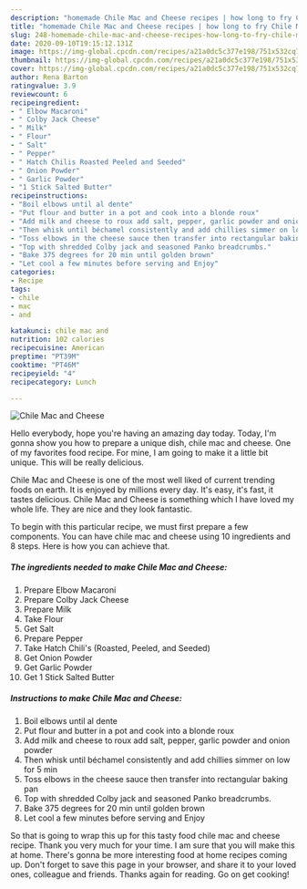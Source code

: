 ```yaml
---
description: "homemade Chile Mac and Cheese recipes | how long to fry Chile Mac and Cheese"
title: "homemade Chile Mac and Cheese recipes | how long to fry Chile Mac and Cheese"
slug: 248-homemade-chile-mac-and-cheese-recipes-how-long-to-fry-chile-mac-and-cheese
date: 2020-09-10T19:15:12.131Z
image: https://img-global.cpcdn.com/recipes/a21a0dc5c377e198/751x532cq70/chile-mac-and-cheese-recipe-main-photo.jpg
thumbnail: https://img-global.cpcdn.com/recipes/a21a0dc5c377e198/751x532cq70/chile-mac-and-cheese-recipe-main-photo.jpg
cover: https://img-global.cpcdn.com/recipes/a21a0dc5c377e198/751x532cq70/chile-mac-and-cheese-recipe-main-photo.jpg
author: Rena Barton
ratingvalue: 3.9
reviewcount: 6
recipeingredient:
- " Elbow Macaroni"
- " Colby Jack Cheese"
- " Milk"
- " Flour"
- " Salt"
- " Pepper"
- " Hatch Chilis Roasted Peeled and Seeded"
- " Onion Powder"
- " Garlic Powder"
- "1 Stick Salted Butter"
recipeinstructions:
- "Boil elbows until al dente"
- "Put flour and butter in a pot and cook into a blonde roux"
- "Add milk and cheese to roux add salt, pepper, garlic powder and onion powder"
- "Then whisk until béchamel consistently and add chillies simmer on low for 5 min"
- "Toss elbows in the cheese sauce then transfer into rectangular baking pan"
- "Top with shredded Colby jack and seasoned Panko breadcrumbs."
- "Bake 375 degrees for 20 min until golden brown"
- "Let cool a few minutes before serving and Enjoy"
categories:
- Recipe
tags:
- chile
- mac
- and

katakunci: chile mac and 
nutrition: 102 calories
recipecuisine: American
preptime: "PT39M"
cooktime: "PT46M"
recipeyield: "4"
recipecategory: Lunch

---
```



![Chile Mac and Cheese](https://img-global.cpcdn.com/recipes/a21a0dc5c377e198/751x532cq70/chile-mac-and-cheese-recipe-main-photo.jpg)

Hello everybody, hope you're having an amazing day today. Today, I'm gonna show you how to prepare a unique dish, chile mac and cheese. One of my favorites food recipe. For mine, I am going to make it a little bit unique. This will be really delicious.

Chile Mac and Cheese is one of the most well liked of current trending foods on earth. It is enjoyed by millions every day. It's easy, it's fast, it tastes delicious. Chile Mac and Cheese is something which I have loved my whole life. They are nice and they look fantastic.




To begin with this particular recipe, we must first prepare a few components. You can have chile mac and cheese using 10 ingredients and 8 steps. Here is how you can achieve that.

<!--inarticleads1-->

##### The ingredients needed to make Chile Mac and Cheese:

1. Prepare  Elbow Macaroni
1. Prepare  Colby Jack Cheese
1. Prepare  Milk
1. Take  Flour
1. Get  Salt
1. Prepare  Pepper
1. Take  Hatch Chili&#39;s (Roasted, Peeled, and Seeded)
1. Get  Onion Powder
1. Get  Garlic Powder
1. Get 1 Stick Salted Butter




<!--inarticleads2-->

##### Instructions to make Chile Mac and Cheese:

1. Boil elbows until al dente
1. Put flour and butter in a pot and cook into a blonde roux
1. Add milk and cheese to roux add salt, pepper, garlic powder and onion powder
1. Then whisk until béchamel consistently and add chillies simmer on low for 5 min
1. Toss elbows in the cheese sauce then transfer into rectangular baking pan
1. Top with shredded Colby jack and seasoned Panko breadcrumbs.
1. Bake 375 degrees for 20 min until golden brown
1. Let cool a few minutes before serving and Enjoy




So that is going to wrap this up for this tasty food chile mac and cheese recipe. Thank you very much for your time. I am sure that you will make this at home. There's gonna be more interesting food at home recipes coming up. Don't forget to save this page in your browser, and share it to your loved ones, colleague and friends. Thanks again for reading. Go on get cooking!
